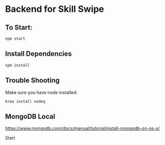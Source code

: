 # Backend for Skill Swipe

## To Start:

```
npm start
```

## Install Dependencies

```
npm install
```

## Trouble Shooting

Make sure you have node installed:

```
brew install nodeq
```

## MongoDB Local

https://www.mongodb.com/docs/manual/tutorial/install-mongodb-on-os-x/

Start 